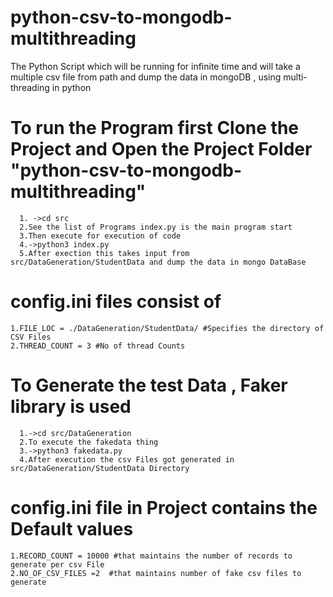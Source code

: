 # python-csv-to-mongodb-multithreading
The Python Script which will be running for infinite time and will take a multiple csv file from path and dump the data in mongoDB , using multi-threading in python

# To run the Program first Clone the Project and Open the Project Folder "python-csv-to-mongodb-multithreading"
      1. ->cd src
      2.See the list of Programs index.py is the main program start
      3.Then execute for execution of code
      4.->python3 index.py 
      5.After exection this takes input from src/DataGeneration/StudentData and dump the data in mongo DataBase
 # config.ini files consist of
    1.FILE_LOC = ./DataGeneration/StudentData/ #Specifies the directory of CSV Files
    2.THREAD_COUNT = 3 #No of thread Counts
 
 # To Generate the test Data , Faker library is used
      1.->cd src/DataGeneration
      2.To execute the fakedata thing
      3.->python3 fakedata.py
      4.After execution the csv Files got generated in src/DataGeneration/StudentData Directory
# config.ini file in Project contains the Default values
    1.RECORD_COUNT = 10000 #that maintains the number of records to generate per csv File
    2.NO_OF_CSV_FILES =2  #that maintains number of fake csv files to generate 

  
  
 
